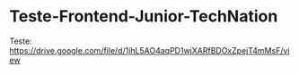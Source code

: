 # Teste-Frontend-Junior-TechNation
Teste: https://drive.google.com/file/d/1jhL5AO4aqPD1wjXARfBDOxZpejT4mMsF/view
